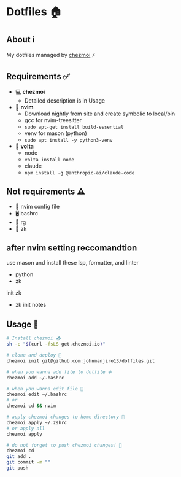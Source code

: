 # Dotfiles 🏠

## About ℹ️ 
My dotfiles managed by [chezmoi](https://chezmoi.io) ⚡

## Requirements ✅
- 💻 **chezmoi**
  - Detailed description is in Usage
- 🎨 **nvim**
  - Download nightly from site and create symbolic to local/bin
  - gcc for nvim-treesitter
  - `sudo apt-get install build-essential`
  - venv for mason (python)
  - `sudo apt install -y python3-venv`
- 🚀 **volta**
  - node
  - `volta install node`
  - claude
  - `npm install -g @anthropic-ai/claude-code`

## Not requirements ⚠️
- 🎨 nvim config file
- 🖥️ bashrc
- 🔎 rg
- 🔎 zk

## after nvim setting reccomandtion
use mason and install these lsp, formatter, and linter
 - python
 - zk

init zk
 - zk init notes

## Usage 🔧  
```bash
# Install chezmoi 📥
sh -c "$(curl -fsLS get.chezmoi.io)"

# clone and deploy 🎯
chezmoi init git@github.com:johnmanjiro13/dotfiles.git

# when you wanna add file to dotfile ➕
chezmoi add ~/.bashrc

# when you wanna edit file 📝
chezmoi edit ~/.bashrc
# or
chezmoi cd && nvim

# apply chezmoi changes to home directory 🔄
chezmoi apply ~/.zshrc
# or apply all
chezmoi apply

# do not forget to push chezmoi changes! 📡
chezmoi cd
git add .
git commit -m ""
git push
```
